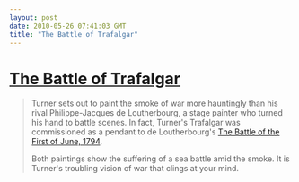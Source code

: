 ```yaml
---
layout: post
date: 2010-05-26 07:41:03 GMT
title: "The Battle of Trafalgar"
---
```

# [The Battle of Trafalgar](http://www.guardian.co.uk/artanddesign/jonathanjonesblog/2010/may/25/yinka-shonibare-fourth-plinth-turner)

> Turner sets out to paint the smoke of war more hauntingly than his rival Philippe-Jacques de Loutherbourg, a stage painter who turned his hand to battle scenes. In fact, Turner's Trafalgar was commissioned as a pendant to de Loutherbourg's [The Battle of the First of June, 1794](http://www.nmm.ac.uk/mag/pages/mnuExplore/PaintingDetail.cfm?lettera=&ID=BHC0470&name=Philippe-Jacques%20de%20Loutherbourg&action=ArtistTitle).
>
> Both paintings show the suffering of a sea battle amid the smoke. It is Turner's troubling vision of war that clings at your mind.